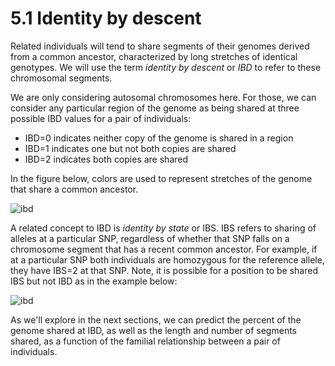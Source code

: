 # 5.1 Identity by descent

Related individuals will tend to share segments of their genomes derived from a common ancestor, characterized by long stretches of identical genotypes. We will use the term *identity by descent* or *IBD* to refer to these chromosomal segments.

We are only considering autosomal chromosomes here. For those, we can consider any particular region of the genome as being shared at three possible IBD values for a pair of individuals:

* IBD=0 indicates neither copy of the genome is shared in a region
* IBD=1 indicates one but not both copies are shared
* IBD=2 indicates both copies are shared

In the figure below, colors are used to represent stretches of the genome that share a common ancestor.

![ibd](images/ibd.png)

A related concept to IBD is *identity by state* or IBS. IBS refers to sharing of alleles at a particular SNP, regardless of whether that SNP falls on a chromosome segment that has a recent common ancestor. For example, if at a particular SNP both individuals are homozygous for the reference allele, they have IBS=2 at that SNP. Note, it is possible for a position to be shared IBS but not IBD as in the example below:

![ibd](images/ibs.png)

As we'll explore in the next sections, we can predict the percent of the genome shared at IBD, as well as the length and number of segments shared, as a function of the familial relationship between a pair of individuals.
